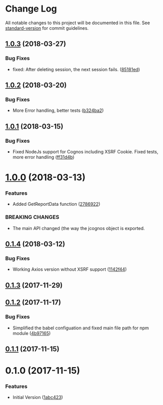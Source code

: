 # Change Log

All notable changes to this project will be documented in this file. See [standard-version](https://github.com/conventional-changelog/standard-version) for commit guidelines.

<a name="1.0.3"></a>
## [1.0.3](https://github.com/CognosExt/jcognos/compare/v1.0.2...v1.0.3) (2018-03-27)


### Bug Fixes

* fixed: After deleting session, the next session fails. ([85181ed](https://github.com/CognosExt/jcognos/commit/85181ed))



<a name="1.0.2"></a>
## [1.0.2](https://github.com/CognosExt/jcognos/compare/v1.0.1...v1.0.2) (2018-03-20)


### Bug Fixes

* More Error handling, better tests ([b324ba2](https://github.com/CognosExt/jcognos/commit/b324ba2))



<a name="1.0.1"></a>
## [1.0.1](https://github.com/CognosExt/jcognos/compare/v1.0.0...v1.0.1) (2018-03-15)


### Bug Fixes

* Fixed NodeJs support for Cognos including XSRF Cookie. Fixed tests, more error handling ([ff31d4b](https://github.com/CognosExt/jcognos/commit/ff31d4b))



<a name="1.0.0"></a>
# [1.0.0](https://github.com/CognosExt/jcognos/compare/v0.1.4...v1.0.0) (2018-03-13)


### Features

* Added GetReportData function ([2786922](https://github.com/CognosExt/jcognos/commit/2786922))


### BREAKING CHANGES

* The main API changed (the way the jcognos object is exported.



<a name="0.1.4"></a>
## [0.1.4](https://github.com/CognosExt/jcognos/compare/v0.1.3...v0.1.4) (2018-03-12)


### Bug Fixes

* Working Axios version without XSRF support ([1142f44](https://github.com/CognosExt/jcognos/commit/1142f44))



<a name="0.1.3"></a>
## [0.1.3](https://github.com/CognosExt/jcognos/compare/v0.1.2...v0.1.3) (2017-11-29)



<a name="0.1.2"></a>
## [0.1.2](https://github.com/CognosExt/jcognos/compare/v0.1.1...v0.1.2) (2017-11-17)


### Bug Fixes

* Simplified the babel configuation and fixed main file path for npm module ([4b97165](https://github.com/CognosExt/jcognos/commit/4b97165))



<a name="0.1.1"></a>
## [0.1.1](https://github.com/CognosExt/jcognos/compare/v0.1.0...v0.1.1) (2017-11-15)



<a name="0.1.0"></a>
# 0.1.0 (2017-11-15)


### Features

* Initial Version ([1abc423](https://github.com/CognosExt/jcognos/commit/1abc423))
